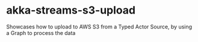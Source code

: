 # akka-streams-s3-upload

Showcases how to upload to AWS S3 from a Typed Actor Source, by using a Graph to process the data
